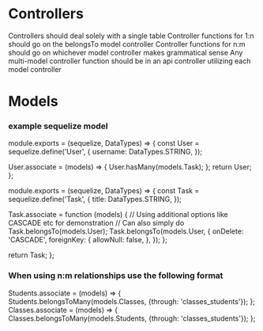 # Controllers
Controllers should deal solely with a single table
Controller functions for 1:n should go on the belongsTo model controller
Controller functions for n:m should go on whichever model controller makes grammatical sense
Any multi-model controller function should be in an api controller utilizing each model controller

# Models
### example sequelize model

module.exports = (sequelize, DataTypes) => {
  const User = sequelize.define('User', {
    username: DataTypes.STRING,
  });

  User.associate = (models) => {
    User.hasMany(models.Task);
  };
  return User;
};

module.exports = (sequelize, DataTypes) => {
  const Task = sequelize.define('Task', {
    title: DataTypes.STRING,
  });

  Task.associate = function (models) {
    // Using additional options like CASCADE etc for demonstration
    // Can also simply do Task.belongsTo(models.User);
    Task.belongsTo(models.User, {
      onDelete: 'CASCADE',
      foreignKey: {
        allowNull: false,
      },
    });
  };

  return Task;
};

### When using n:m relationships use the following format
Students.associate = (models) => {
    Students.belongsToMany(models.Classes, {through: 'classes_students'});
  };
Classes.associate = (models) => {
  Classes.belongsToMany(models.Students, {through: 'classes_students'});
};
